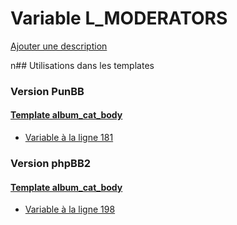 # Variable L_MODERATORS
[Ajouter une description](https://fa-tvars.appspot.com/L_MODERATORS)

n## Utilisations dans les templates

### Version PunBB

#### [Template album_cat_body](punbb/album_cat_body.md)
* [Variable à la ligne 181](../punbb/album_cat_body.tpl#L181)

### Version phpBB2

#### [Template album_cat_body](subsilver/album_cat_body.md)
* [Variable à la ligne 198](../subsilver/album_cat_body.tpl#L198)